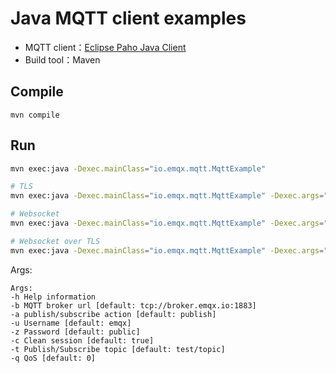 # Java MQTT client examples

- MQTT client：[Eclipse Paho Java Client](https://github.com/eclipse/paho.mqtt.java)
- Build tool：Maven

## Compile
```
mvn compile
``` 

## Run
```bash
mvn exec:java -Dexec.mainClass="io.emqx.mqtt.MqttExample"

# TLS
mvn exec:java -Dexec.mainClass="io.emqx.mqtt.MqttExample" -Dexec.args="-b ssl://broker.emqx.io:8883"

# Websocket
mvn exec:java -Dexec.mainClass="io.emqx.mqtt.MqttExample" -Dexec.args="-b ws://broker.emqx.io:8083/mqtt"

# Websocket over TLS
mvn exec:java -Dexec.mainClass="io.emqx.mqtt.MqttExample" -Dexec.args="-b wss://broker.emqx.io:8084/mqtt"
```

Args:
```
Args:
-h Help information
-b MQTT broker url [default: tcp://broker.emqx.io:1883]
-a publish/subscribe action [default: publish]
-u Username [default: emqx]
-z Password [default: public]
-c Clean session [default: true]
-t Publish/Subscribe topic [default: test/topic]
-q QoS [default: 0]
```